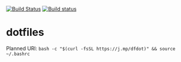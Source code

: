 [![Build Status](https://travis-ci.org/dueyfinster/dotfiles.svg?branch=master)](https://travis-ci.org/dueyfinster/dotfiles)
[![Build status](https://ci.appveyor.com/api/projects/status/i41me30yrox0iqoq?svg=true)](https://ci.appveyor.com/project/dueyfinster/dotfiles)
# dotfiles

Planned URl:
``` bash -c "$(curl -fsSL https://j.mp/dfdot)" && source ~/.bashrc ```

